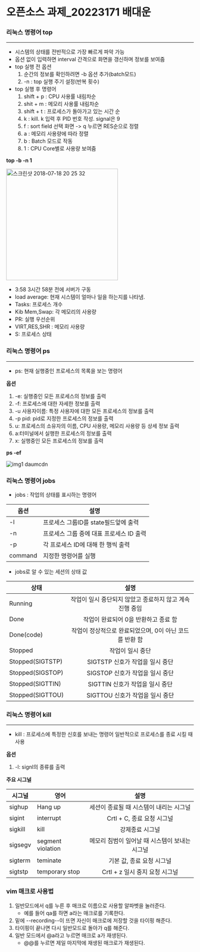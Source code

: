 # 오픈소스 과제_20223171 배대운


### 리눅스 명령어 top
---

*  시스템의 상태를 전반적으로 가장 빠르게 파악 가능
*  옵션 없이 입력하면 interval 간격으로 화면을 갱신하며 정보를 보여줌
*  top 실행 전 옵션
   1) 순간의 정보를 확인하려면 -b 옵션 추가(batch모드)
   2) -n : top 실행 주기 설정(반복 횟수)
* top 실행 후 명령어
   1) shift + p : CPU 사용률 내림차순
   2) shit + m : 메모리 사용률 내림차순
   3) shift + t : 프로세스가 돌아가고 있는 시간 순
   4) k : kill. k 입력 후 PID 번호 작성. signal은 9
   5) f : sort field 선택 화면 -> q 누르면 RES순으로 정렬
   6) a : 메모리 사용량에 따라 정렬
   7) b : Batch 모드로 작동
   8) 1 : CPU Core별로 사용량 보여줌


__top -b -n 1__ 

<img width="300" alt="스크린샷 2018-07-18 20 25 32" src="https://user-images.githubusercontent.com/106725929/171567728-08303b63-998b-469c-81f3-0ef4f2eaff08.png">


*  3:58 3시간 58분 전에 서버가 구동
*  load average: 현재 시스템이 얼마나 일을 하는지를 나타냄.
*  Tasks: 프로세스 개수 
*  Kib Mem,Swap: 각 메모리의 사용량
*  PR: 실행 우선순위
*  VIRT,RES,SHR : 메모리 사용량
*  S: 프로세스 상태

### 리눅스 명령어 ps
---
* ps: 현재 실행중인 프로세스의 목록을 보는 명령어


__옵션__



1) -e: 실행중인 모든 프로세스의 정보를 출력
2) -f: 프로세스에 대한 자세한 정보를 출력
3) -u 사용자이름: 특정 사용자에 대한 모든 프로세스의 정보를 출력
4) -p pid: pid로 지정한 프로세스의 정보를 출력
5) u: 프로세스의 소유자의 이름, CPU 사용량, 메모리 사용량 등 상세 정보 출력
6) a:터미널에서 실행한 프로세스의 정보를 출력
7) x: 실행중인 모든 프로세스의 정보를 출력


__ps -ef__


![img1 daumcdn](https://user-images.githubusercontent.com/106725929/171571509-1ea5794a-6dd5-40e0-a5cc-65ae21c073d7.png)


### 리눅스 명령어 jobs

* jobs : 작업의 상태를 표시하는 명령어

|옵션|설명|
|---|---|
|-l|프로세스 그룹ID를 state필드앞에 출력|
|-n|프로세스 그룹 중에 대표 프로세스 ID 출력|
|-p|각 프로세스 ID에 대해 한 행씩 출력|
|command|지정한 명령어를 실행|


* jobs로 알 수 있는 세션의 상태 값

|상태|설명|
|---|:---:|
|Running| 작업이 일시 중단되지 않았고 종료하지 않고 계속 진행 중임|
|Done|작업이 완료되어 0을 반환하고 종료 함|
|Done(code)|작업이 정상적으로 완료되었으며, 0이 아닌 코드를 반환 함|
|Stopped|작업이 일시 중단|
|Stopped(SIGTSTP)|SIGTSTP 신호가 작업을 일시 중단|
|Stopped(SIGSTOP)|SIGSTOP 신호가 작업을 일시 중단|
|Stopped(SIGTTIN)|SIGTTIN 신호가 작업을 일시 중단|
|Stopped(SIGTTOU)|SIGTTOU 신호가 작업을 일시 중단|


### 리눅스 명령어 kill
---

* kill : 프로세스에 특정한 신호를 보내는 명령어 일반적으로 프로세스를 종료 시킬 때 사용

__옵션__

1) -l: signl의 종류를 출력



__주요 시그널__

|시그널|영어|설명|
|---|---|:---:|
|sighup|Hang up|세션이 종료될 때 시스템이 내리는 시그널|
|sigint|interrupt|Crtl + C, 종료 요청 시그널|
|sigkill|kill|강제종료 시그널|
|sigsegv|segment violation|메모리 침범이 일어날 때 시스템이 보내는 시그널|
|sigterm|teminate|기본 값, 종료 요청 시그널|
|sigtstp|temporary stop|Crtl + z 일시 중지 요청 시그널|


### vim 매크로 사용법

1) 일반모드에서 q를 누른 후 매크로 이름으로 사용할 알파벳을 눌러준다.
   * 예를 들어 qa를 하면 a라는 매크로를 기록한다.
2) 밑에 --recording--이 뜨면 자신이 매크로에 저장할 것을 타이핑 해준다.
3) 타이핑이 끝나면 다시 일반모드로 돌아가 q를 해준다.
4) 일반 모드에서 @a라고 누르면 매크로 a가 재생된다.
   * @@를 누르면 제일 마지막에 재생된 매크로가 재생된다.

